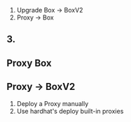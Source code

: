 1. Upgrade Box -> BoxV2
2. Proxy -> Box
## 3.
## Proxy    Box
## Proxy -> BoxV2

1. Deploy a Proxy manually
2. Use hardhat's deploy built-in proxies 

